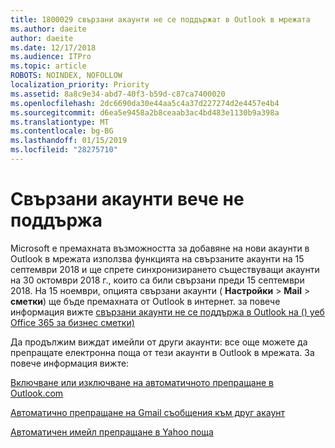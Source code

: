 ```yaml
---
title: 1800029 свързани акаунти не се поддържат в Outlook в мрежата
ms.author: daeite
author: daeite
ms.date: 12/17/2018
ms.audience: ITPro
ms.topic: article
ROBOTS: NOINDEX, NOFOLLOW
localization_priority: Priority
ms.assetid: 8a8c9e34-abd7-40f3-b59d-c87ca7400020
ms.openlocfilehash: 2dc6690da30e44aa5c4a37d227274d2e4457e4b4
ms.sourcegitcommit: d6ea5e9458a2b8ceaab3ac4bd483e1130b9a398a
ms.translationtype: MT
ms.contentlocale: bg-BG
ms.lasthandoff: 01/15/2019
ms.locfileid: "28275710"
---
```

# <a name="connected-accounts-are-no-longer-supported"></a>Свързани акаунти вече не поддържа

Microsoft е премахната възможността за добавяне на нови акаунти в Outlook в мрежата използва функцията на свързаните акаунти на 15 септември 2018 и ще спрете синхронизирането съществуващи акаунти на 30 октомври 2018 г., които са били свързани преди 15 септември 2018. На 15 ноември, опцията свързани акаунти ( **Настройки** \> **Mail** \> **сметки**) ще бъде премахната от Outlook в интернет. за повече информация вижте [свързани акаунти не се поддържа в Outlook на () уеб Office 365 за бизнес сметки)](https://support.office.com/en-us/article/Connected-accounts-is-no-longer-supported-in-Outlook-on-the-web-Office-365-for-business-accounts-5cc526bf-e928-4a99-8b9f-5e089df7d887)
  
Да продължим виждат имейли от други акаунти: все още можете да препращате електронна поща от тези акаунти в Outlook в мрежата. За повече информация вижте:
  
[Включване или изключване на автоматичното препращане в Outlook.com](https://go.microsoft.com/fwlink/?linkid=2038346)
  
[Автоматично препращане на Gmail съобщения към друг акаунт](https://support.google.com/mail/answer/10957?hl=en)
  
[Автоматичен имейл препращане в Yahoo поща](https://help.yahoo.com/kb/SLN22028.mdl?guccounter=1)
  

